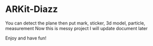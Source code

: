 # ARKit-Diazz

You can detect the plane then put mark, sticker, 3d model, particle, measurement
Now this is messy project
I will update document later

Enjoy and have fun!
